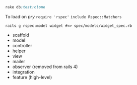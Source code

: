 ```ruby
rake db:test:clone
```

To load on _pry_
`require 'rspec'`
`include Rspec::Matchers`


`rails g rspec:model widget #=> spec/models/widget_spec.rb`

- scaffold
- model
- controller
- helper
- view
- mailer
- observer (removed from rails 4)
- integration
- feature (high-level)

